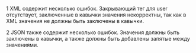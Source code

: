 1 XML содержит несколько ошибок. Закрывающий тег для user отсутствует, заключенные в кавычки значения некорректны, так как в XML значения не должны быть заключены в кавычки. 

2 JSON также содержит несколько ошибок. Значения должны быть заключены в кавычки, а также должны быть добавлены запятые между значениями. 
